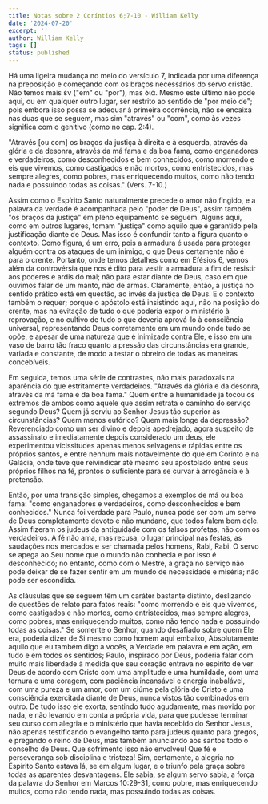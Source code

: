 ```yaml
---
title: Notas sobre 2 Coríntios 6;7-10 - William Kelly
date: '2024-07-20'
excerpt: ''
author: William Kelly
tags: []
status: published
---
```

Há uma ligeira mudança no meio do versículo 7, indicada por uma
diferença na preposição e começando com os braços necessários do servo
cristão. Não temos mais ἐν ("em" ou "por"), mas διά. Mesmo este último
não pode aqui, ou em qualquer outro lugar, ser restrito ao sentido de
"por meio de"; pois embora isso possa se adequar à primeira ocorrência,
não se encaixa nas duas que se seguem, mas sim "através" ou "com", como
às vezes significa com o genitivo (como no cap. 2:4).

"Através \[ou com\] os braços da justiça à direita e à esquerda, através
da glória e da desonra, através da má fama e da boa fama, como
enganadores e verdadeiros, como desconhecidos e bem conhecidos, como
morrendo e eis que vivemos, como castigados e não mortos, como
entristecidos, mas sempre alegres, como pobres, mas enriquecendo muitos,
como não tendo nada e possuindo todas as coisas." (Vers. 7-10.)

Assim como o Espírito Santo naturalmente precede o amor não fingido, e a
palavra da verdade é acompanhada pelo "poder de Deus", assim também "os
braços da justiça" em pleno equipamento se seguem. Alguns aqui, como em
outros lugares, tomam "justiça" como aquilo que é garantido pela
justificação diante de Deus. Mas isso é confundir tanto a figura quanto
o contexto. Como figura, é um erro, pois a armadura é usada para
proteger alguém contra os ataques de um inimigo, o que Deus certamente
não é para o crente. Portanto, onde temos detalhes como em Efésios 6,
vemos além da controvérsia que nos é dito para vestir a armadura a fim
de resistir aos poderes e ardis do mal; não para estar diante de Deus,
caso em que ouvimos falar de um manto, não de armas. Claramente, então,
a justiça no sentido prático está em questão, ao invés da justiça de
Deus. E o contexto também o requer; porque o apóstolo está insistindo
aqui, não na posição do crente, mas na evitação de tudo o que poderia
expor o ministério à reprovação, e no cultivo de tudo o que deveria
aprová-lo à consciência universal, representando Deus corretamente em um
mundo onde tudo se opõe, e apesar de uma natureza que é inimizade contra
Ele, e isso em um vaso de barro tão fraco quanto a pressão das
circunstâncias era grande, variada e constante, de modo a testar o
obreiro de todas as maneiras concebíveis.

Em seguida, temos uma série de contrastes, não mais paradoxais na
aparência do que estritamente verdadeiros. "Através da glória e da
desonra, através da má fama e da boa fama." Quem entre a humanidade já
tocou os extremos de ambos como aquele que assim retrata o caminho do
serviço segundo Deus? Quem já serviu ao Senhor Jesus tão superior às
circunstâncias? Quem menos eufórico? Quem mais longe da depressão?
Reverenciado como um ser divino e depois apedrejado, agora suspeito de
assassinato e imediatamente depois considerado um deus, ele experimentou
vicissitudes apenas menos selvagens e rápidas entre os próprios santos,
e entre nenhum mais notavelmente do que em Corinto e na Galácia, onde
teve que reivindicar até mesmo seu apostolado entre seus próprios filhos
na fé, prontos o suficiente para se curvar à arrogância e à pretensão.

Então, por uma transição simples, chegamos a exemplos de má ou boa fama:
"como enganadores e verdadeiros, como desconhecidos e bem conhecidos."
Nunca foi verdade para Paulo, nunca pode ser com um servo de Deus
completamente devoto e não mundano, que todos falem bem dele. Assim
fizeram os judeus da antiguidade com os falsos profetas, não com os
verdadeiros. A fé não ama, mas recusa, o lugar principal nas festas, as
saudações nos mercados e ser chamada pelos homens, Rabi, Rabi. O servo
se apega ao Seu nome que o mundo não conhecia e por isso é desconhecido;
no entanto, como com o Mestre, a graça no serviço não pode deixar de se
fazer sentir em um mundo de necessidade e miséria; não pode ser
escondida.

As cláusulas que se seguem têm um caráter bastante distinto, deslizando
de questões de relato para fatos reais: "como morrendo e eis que
vivemos, como castigados e não mortos, como entristecidos, mas sempre
alegres, como pobres, mas enriquecendo muitos, como não tendo nada e
possuindo todas as coisas." Se somente o Senhor, quando desafiado sobre
quem Ele era, poderia dizer de Si mesmo como homem aqui embaixo,
Absolutamente aquilo que eu também digo a vocês, a Verdade em palavra e
em ação, em tudo e em todos os sentidos; Paulo, inspirado por Deus,
poderia falar com muito mais liberdade à medida que seu coração entrava
no espírito de ver Deus de acordo com Cristo com uma amplitude e uma
humildade, com uma ternura e uma coragem, com paciência incansável e
energia inabalável, com uma pureza e um amor, com um ciúme pela glória
de Cristo e uma consciência exercitada diante de Deus, nunca vistos tão
combinados em outro. De tudo isso ele exorta, sentindo tudo agudamente,
mas movido por nada, e não levando em conta a própria vida, para que
pudesse terminar seu curso com alegria e o ministério que havia recebido
do Senhor Jesus, não apenas testificando o evangelho tanto para judeus
quanto para gregos, e pregando o reino de Deus, mas também anunciando
aos santos todo o conselho de Deus. Que sofrimento isso não envolveu!
Que fé e perseverança sob disciplina e tristeza! Sim, certamente, a
alegria no Espírito Santo estava lá, se em algum lugar, e o triunfo pela
graça sobre todas as aparentes desvantagens. Ele sabia, se algum servo
sabia, a força da palavra do Senhor em Marcos 10:29-31, como pobre, mas
enriquecendo muitos, como não tendo nada, mas possuindo todas as coisas.
